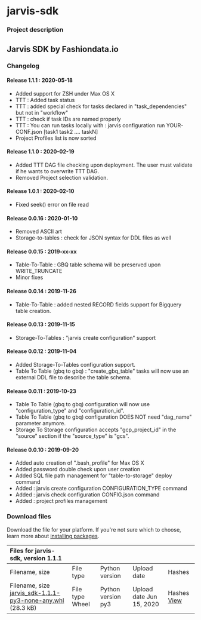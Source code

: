 # jarvis-sdk

### Project description

## Jarvis SDK by Fashiondata.io

### Changelog

#### Release 1.1.1 : 2020-05-18

* Added support for ZSH under Max OS X
* TTT : Added task status
* TTT : added special check for tasks declared in "task\_dependencies" but not in "workflow"
* TTT : check if task IDs are named properly
* TTT : You can run tasks locally with : jarvis configuration run YOUR-CONF.json \[task1 task2 .... taskN\]
* Project Profiles list is now sorted

#### Release 1.1.0 : 2020-02-19

* Added TTT DAG file checking upon deployment. The user must validate if he wants to overwrite TTT DAG.
* Removed Project selection validation.

#### Release 1.0.1 : 2020-02-10

* Fixed seek\(\) error on file read

#### Release 0.0.16 : 2020-01-10

* Removed ASCII art
* Storage-to-tables : check for JSON syntax for DDL files as well

#### Release 0.0.15 : 2019-xx-xx

* Table-To-Table : GBQ table schema will be preserved upon WRITE\_TRUNCATE
* Minor fixes

#### Release 0.0.14 : 2019-11-26

* Table-To-Table : added nested RECORD fields support for Bigquery table creation.

#### Release 0.0.13 : 2019-11-15

* Storage-To-Tables : "jarvis create configuration" support

#### Release 0.0.12 : 2019-11-04

* Added Storage-To-Tables configuration support.
* Table To Table \(gbq to gbq\) : "create\_gbq\_table" tasks will now use an external DDL file to describe the table schema.

#### Release 0.0.11 : 2019-10-23

* Table To Table \(gbq to gbq\) configuration will now use "configuration\_type" and "configuration\_id".
* Table To Table \(gbq to gbq\) configuration DOES NOT need "dag\_name" parameter anymore.
* Storage To Storage configuration accepts "gcp\_project\_id" in the "source" section if the "source\_type" is "gcs".

#### Release 0.0.10 : 2019-09-20

* Added auto creation of ".bash\_profile" for Max OS X
* Added password double check upon user creation
* Added SQL file path management for "table-to-storage" deploy command
* Added : jarvis create configuration CONFIGURATION\_TYPE command
* Added : jarvis check configuration CONFIG.json command
* Added : project profiles management

### Download files

Download the file for your platform. If you're not sure which to choose, learn more about [installing packages](https://packaging.python.org/installing/).

| Files for jarvis-sdk, version 1.1.1 |  |  |  |  |
| :--- | :--- | :--- | :--- | :--- |
| Filename, size | File type | Python version | Upload date | Hashes |
|  Filename, size [jarvis\_sdk-1.1.1-py3-none-any.whl](https://files.pythonhosted.org/packages/3f/a9/0996d885fda8bfdf486544b9b1d4b1e5438a4c86010e8e56fc52531b5ce0/jarvis_sdk-1.1.1-py3-none-any.whl) \(28.3 kB\) |  File type Wheel |  Python version py3 |  Upload date Jun 15, 2020 |  Hashes [View](jarvis-sdk-5.md#copy-hash-modal-92e93694-e48e-486b-bf66-d858450673bd) |

